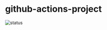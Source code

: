 # github-actions-project
![status](https://github.com/Valandr/github-actions-project/actions/worflows/main.yml/badge.svg)
